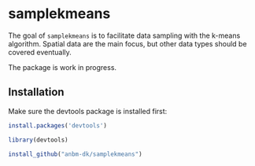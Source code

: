 
<!-- README.md is generated from README.Rmd. Please edit that file -->

# samplekmeans

The goal of `samplekmeans` is to facilitate data sampling with the
k-means algorithm. Spatial data are the main focus, but other data types
should be covered eventually.

The package is work in progress.

## Installation

Make sure the devtools package is installed first:

``` r
install.packages('devtools')

library(devtools)

install_github("anbm-dk/samplekmeans")
```
